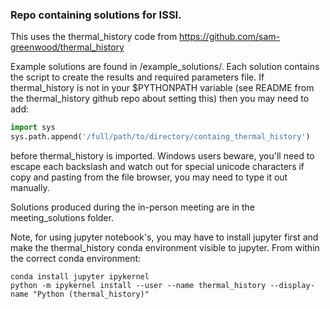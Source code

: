 ### Repo containing solutions for ISSI.

This uses the thermal_history code from https://github.com/sam-greenwood/thermal_history

Example solutions are found in /example_solutions/. Each solution contains the script to create the results and required parameters file.
If thermal_history is not in your $PYTHONPATH variable (see README from the thermal_history github repo about setting this) then you may need to add:

```python
import sys
sys.path.append('/full/path/to/directory/containg_thermal_history')
```
before thermal_history is imported. Windows users beware, you'll need to escape each backslash and watch out for special unicode characters if copy and pasting from the file browser, you may need to type it out manually.


Solutions produced during the in-person meeting are in the meeting_solutions folder.

Note, for using jupyter notebook's, you may have to install jupyter first and make the thermal_history conda environment visible to jupyter. From within the correct conda environment:
```
conda install jupyter ipykernel
python -m ipykernel install --user --name thermal_history --display-name "Python (thermal_history)"
```

